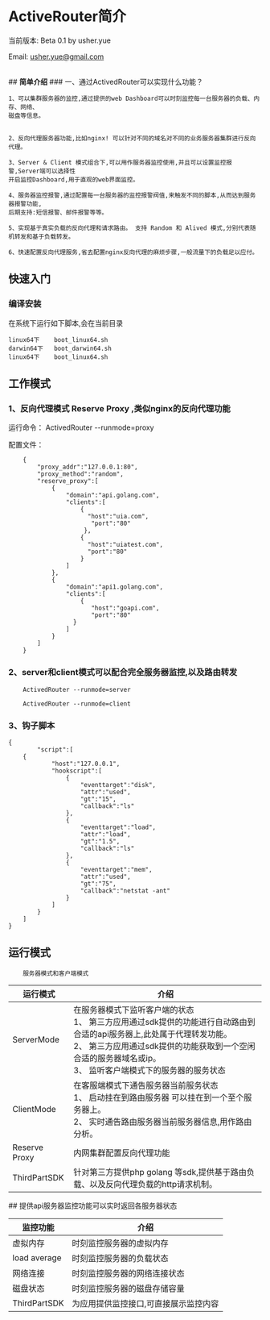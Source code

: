 #   ActiveRouter简介    　
当前版本: Beta 0.1	by usher.yue	

Email:   usher.yue@gmail.com		
			
<br>
##  <b>简单介绍</b>		
### 一、通过ActivedRouter可以实现什么功能？		

	1、可以集群服务器的监控,通过提供的web Dashboard可以时刻监控每一台服务器的负载、内存、网络、
	磁盘等信息。
	
        
	2、反向代理服务器功能,比如nginx! 可以针对不同的域名对不同的业务服务器集群进行反向代理。
        
	3、Server & Client 模式组合下,可以用作服务器监控使用,并且可以设置监控报警,Server端可以选择性
	开启监控Dashboard,用于直观的web界面监控。
	
	4、服务器监控报警,通过配置每一台服务器的监控报警阀值,来触发不同的脚本,从而达到服务器报警功能,
	后期支持:短信报警、邮件报警等等。
        
	5、实现基于真实负载的反向代理和请求路由。 支持 Random 和 Alived 模式,分别代表随机转发和基于负载转发。
        
	6、快速配置反向代理服务,省去配置nginx反向代理的麻烦步骤,一般流量下的负载足以应付。 
        
##  快速入门		
###  编译安装
在系统下运行如下脚本,会在当前目录

	linux64下    boot_linux64.sh
	darwin64下   boot_darwin64.sh
	linux64下    boot_linux64.sh
               
##  工作模式 
### 1、反向代理模式 Reserve Proxy ,类似nginx的反向代理功能
运行命令： ActivedRouter --runmode=proxy		

配置文件：
        
 		{
			"proxy_addr":"127.0.0.1:80",
			"proxy_method":"random",
			"reserve_proxy":[
				{
					"domain":"api.golang.com",
					"clients":[
					    {
					 	  "host":"uia.com",
						   "port":"80"	
		    	   		 },
						{
					 	  "host":"uiatest.com",
					 	  "port":"80"	
		    	    	}
					]
				},
				{
					"domain":"api1.golang.com",
					"clients":[
					    {
						   "host":"goapi.com",
						   "port":"80"	
		      		  }
					]
				}
			]
		}
### 2、server和client模式可以配合完全服务器监控,以及路由转发
        ActivedRouter --runmode=server  
        
        ActivedRouter --runmode=client  
### 3、钩子脚本 
	{   
			"script":[
		{
				"host":"127.0.0.1",
				"hookscript":[
					{
						"eventtarget":"disk",
						"attr":"used",
						"gt":"15",
						"callback":"ls"
					},
					{
						"eventtarget":"load",
						"attr":"load",
						"gt":"1.5",
						"callback":"ls"
					},
					{
						"eventtarget":"mem",
						"attr":"used",
						"gt":"75",
						"callback":"netstat -ant"
					}
				]
			}
		]
	}
##  <b>运行模式</b>
        服务器模式和客户端模式
<table >
   <thead>
     <tr>
        <th>运行模式</th>
        <th>介绍</th>
     </tr>
   </thead>
   <tbody>
    <tr>
      <td>
         ServerMode
      </td>
      <td>
            在服务器模式下监听客户端的状态 <br/>
            1、 第三方应用通过sdk提供的功能进行自动路由到合适的api服务器上,此处属于代理转发功能。<br/>
            2、 第三方应用通过sdk提供的功能获取到一个空闲合适的服务器域名或ip。<br/>
            3、 监听客户端模式下的服务器的服务状态
      </td>
    </tr>
    <tr>
      <td>
         ClientMode
      </td>
      <td>
            在客服端模式下通告服务器当前服务状态 <br/>
            1、 启动挂在到路由服务器 可以挂在到一个至个服务器上。<br/>
            2、 实时通告路由服务器当前服务器信息,用作路由分析。
      </td>
    </tr>
	<tr>
      <td>
         Reserve Proxy
      </td>
      <td>
         内网集群配置反向代理功能
      </td>
    </tr>
    <tr>
      <td>
         ThirdPartSDK
      </td>
      <td>
        针对第三方提供php golang 等sdk,提供基于路由负载、以及反向代理负载的http请求机制。
      </td>
    </tr>
   </tbody>
</table>    
##  提供api服务器监控功能可以实时返回各服务器状态  
<table >
   <thead>
     <tr>
        <th>监控功能</th>
        <th>介绍</th>
     </tr>
   </thead>
   <tbody>
    <tr>
      <td>
         虚拟内存
      </td>
      <td>
             时刻监控服务器的虚拟内存
      </td>
    </tr>
     <tr>
      <td>
         load average
      </td>
      <td>
             时刻监控服务器的负载状态
      </td>
    </tr>
    <tr>
      <td>
         网络连接
      </td>
      <td>
        时刻监控服务器的网络连接状态
      </td>
    </tr>
    <tr>
      <td>
         磁盘状态
      </td>
      <td>
        时刻监控服务器的磁盘存储容量
      </td>
    </tr>
    <tr>
      <td>
         ThirdPartSDK
      </td>
      <td>
         为应用提供监控接口,可直接展示监控内容
      </td>
    </tr>
   </tbody>
</table>
